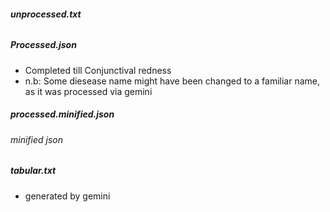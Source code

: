 ##### unprocessed.txt
###### 

##### Processed.json
- Completed till Conjunctival redness
- n.b: Some diesease name might have been changed to a familiar name, as it was processed via gemini



##### processed.minified.json
###### minified json  

##### tabular.txt
- generated by gemini  

